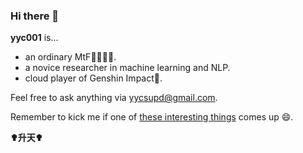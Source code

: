 ### Hi there 👋

**yyc001** is...
- an ordinary MtF🏳️‍🌈🏳️‍⚧️.
- a novice researcher in machine learning and NLP.
- cloud player of Genshin Impact🤗.

Feel free to ask anything via [yycsupd@gmail.com](mailto:yycsupd@gmail.com).

Remember to kick me if one of [these interesting things](interesting.md) comes up 😄.

**✟升天✟**

